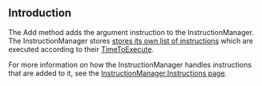 ## Introduction

The Add method adds the argument instruction to the InstructionManager. The InstructionManager stores [stores its own list of instructions](/frb/docs/index.php?title=FlatRedBall.Instructions.InstructionManager.Instructions.md "FlatRedBall.Instructions.InstructionManager.Instructions") which are executed according to their [TimeToExecute](/frb/docs/index.php?title=FlatRedBall.Instructions.Instruction.TimeToExecute&action=edit&redlink=1.md "FlatRedBall.Instructions.Instruction.TimeToExecute (page does not exist)").

For more information on how the InstructionManager handles instructions that are added to it, see the [InstructionManager.Instructions page](/frb/docs/index.php?title=FlatRedBall.Instructions.InstructionManager.Instructions.md "FlatRedBall.Instructions.InstructionManager.Instructions").
